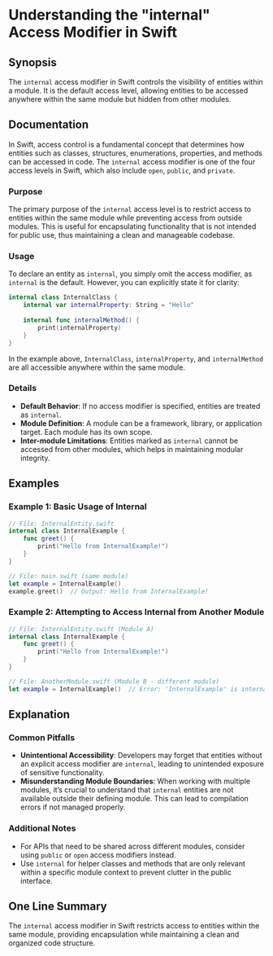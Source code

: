 <!--
Meta Description: # Understanding the "internal" Access Modifier in Swift ## Synopsis The `internal` access modifier in Swift controls the visibility of entities within...
Meta Keywords: internal, module, access, swift, entities
-->

# Understanding the "internal" Access Modifier in Swift

## Synopsis
The `internal` access modifier in Swift controls the visibility of entities within a module. It is the default access level, allowing entities to be accessed anywhere within the same module but hidden from other modules.

## Documentation
In Swift, access control is a fundamental concept that determines how entities such as classes, structures, enumerations, properties, and methods can be accessed in code. The `internal` access modifier is one of the four access levels in Swift, which also include `open`, `public`, and `private`.

### Purpose
The primary purpose of the `internal` access level is to restrict access to entities within the same module while preventing access from outside modules. This is useful for encapsulating functionality that is not intended for public use, thus maintaining a clean and manageable codebase.

### Usage
To declare an entity as `internal`, you simply omit the access modifier, as `internal` is the default. However, you can explicitly state it for clarity:

```swift
internal class InternalClass {
    internal var internalProperty: String = "Hello"
    
    internal func internalMethod() {
        print(internalProperty)
    }
}
```

In the example above, `InternalClass`, `internalProperty`, and `internalMethod` are all accessible anywhere within the same module.

### Details
- **Default Behavior**: If no access modifier is specified, entities are treated as `internal`.
- **Module Definition**: A module can be a framework, library, or application target. Each module has its own scope.
- **Inter-module Limitations**: Entities marked as `internal` cannot be accessed from other modules, which helps in maintaining modular integrity.

## Examples
### Example 1: Basic Usage of Internal
```swift
// File: InternalEntity.swift
internal class InternalExample {
    func greet() {
        print("Hello from InternalExample!")
    }
}

// File: main.swift (same module)
let example = InternalExample()
example.greet()  // Output: Hello from InternalExample!
```

### Example 2: Attempting to Access Internal from Another Module
```swift
// File: InternalEntity.swift (Module A)
internal class InternalExample {
    func greet() {
        print("Hello from InternalExample!")
    }
}

// File: AnotherModule.swift (Module B - different module)
let example = InternalExample()  // Error: 'InternalExample' is internal and cannot be referenced from outside its defining module
```

## Explanation
### Common Pitfalls
- **Unintentional Accessibility**: Developers may forget that entities without an explicit access modifier are `internal`, leading to unintended exposure of sensitive functionality.
- **Misunderstanding Module Boundaries**: When working with multiple modules, it’s crucial to understand that `internal` entities are not available outside their defining module. This can lead to compilation errors if not managed properly.

### Additional Notes
- For APIs that need to be shared across different modules, consider using `public` or `open` access modifiers instead.
- Use `internal` for helper classes and methods that are only relevant within a specific module context to prevent clutter in the public interface.

## One Line Summary
The `internal` access modifier in Swift restricts access to entities within the same module, providing encapsulation while maintaining a clean and organized code structure.